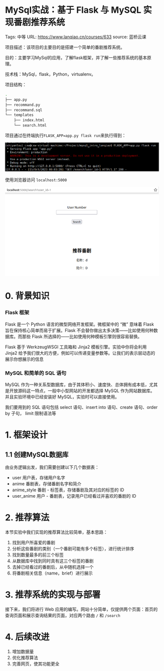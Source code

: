 # MySql实战：基于 Flask 与 MySQL 实现番剧推荐系统

Tags: 中等
URL: https://www.lanqiao.cn/courses/633
source: 蓝桥云课

项目描述：该项目的主要目的是搭建一个简单的番剧推荐系统。

目的：主要学习MySql的应用，了解flask框架，并了解一些推荐系统的基本原理。

技术栈：MySql，flask，Python，virtualenv。

项目结构：

```bash
.
├── app.py
├── recommand.py
├── recommand.sql
└── templates
    ├── index.html
    └── search.html
```

项目通过在终端执行`FLASK_APP=app.py flask run`来执行得到：

![Untitled](images/terminal_output.png)

使用浏览器访问 `localhost:5000`

![Untitled](images/webpage.png)

# 0. 背景知识

### **Flask 框架**

Flask 是一个 Python 语言的微型网络开发框架。微框架中的 “微” 意味着 Flask 旨在保持核心简单而易于扩展。Flask 不会替你做出太多决策——比如使用何种数据库。而那些 Flask 所选择的——比如使用何种模板引擎则很容易替换。

Flask 基于 WerkzeugWSGI 工具箱和 Jinja2 模板引擎。实验中你将会利用 Jinja2 给予我们很大的方便，例如可以传递变量参数等。让我们的表示层动态的展示你想展示的信息

### **MySQL 和简单的 SQL 语句**

MySQL 作为一种关系型数据库，由于其体积小、速度快、总体拥有成本低，尤其是开放源码这一特点，一般中小型网站的开发都选择 MySQL 作为网站数据库。并且实验环境中已经安装好 MySQL，实验时可以直接使用。

我们要用到的 SQL 语句包括 select 语句、insert into 语句、create 语句、order by 子句， limit 限制语法等

# 1. 框架设计

## 1.1 创建MySQL数据库

由业务逻辑出发，我们需要创建以下几个数据表：

- user 用户表，存储用户名字
- anime 番剧表，存储番剧名字和简介
- anime_style 番剧 - 标签表，存储番剧及其对应的标签的 ID
- user_anime 用户 - 番剧表，记录用户已经看过并喜欢的番剧的 ID

# 2. 推荐算法

本节实验中我们实现的推荐算法比较简单，基本思路：

1. 找到用户所喜爱的番剧
2. 分析这些番剧的类别（一个番剧可能有多个标签），进行统计排序
3. 找到数量最多的前三个标签
4. 从数据库中找到同时具有这三个标签的番剧
5. 去掉已经看过的番剧后，从中随机选择一个
6. 将番剧相关信息（name，brief）进行展示

# 3. 推荐系统的实现与部署

接下来，我们将进行 Web 应用的编写。网站十分简单，仅提供两个页面：首页的查询页面和展示查询结果的页面，对应两个路由 `/` 和 `/search`

# 4. 后续改进

1. 增加数据量
2. 优化推荐算法
3. 完善网页，使其功能更全